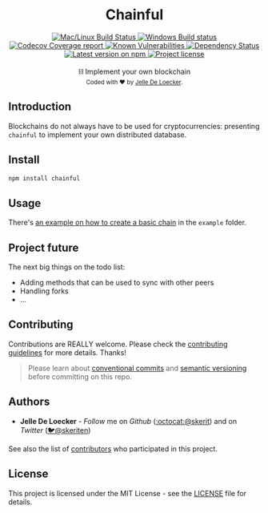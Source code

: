 <h1 align="center">
  <b>Chainful</b>
</h1>
<div align="center">
  <!-- CI - TravisCI -->
  <a href="https://travis-ci.org/skerit/chainful">
    <img src="https://img.shields.io/travis/typicode/husky/master.svg?label=Mac%20OSX%20%26%20Linux" alt="Mac/Linux Build Status" />
  </a>

  <!-- CI - AppVeyor -->
  <a href="https://ci.appveyor.com/project/skerit/chainful">
    <img src="https://img.shields.io/appveyor/ci/skerit/chainful/master.svg?label=Windows" alt="Windows Build status" />
  </a>

  <!-- Coverage - Codecov -->
  <a href="https://codecov.io/gh/skerit/chainful">
    <img src="https://img.shields.io/codecov/c/github/skerit/chainful/master.svg" alt="Codecov Coverage report" />
  </a>

  <!-- DM - Snyk -->
  <a href="https://snyk.io/test/github/skerit/chainful?targetFile=package.json">
    <img src="https://snyk.io/test/github/skerit/chainful/badge.svg?targetFile=package.json" alt="Known Vulnerabilities" />
  </a>

  <!-- DM - David -->
  <a href="https://david-dm.org/skerit/chainful">
    <img src="https://david-dm.org/skerit/chainful/status.svg" alt="Dependency Status" />
  </a>
</div>

<div align="center">
  <!-- Version - npm -->
  <a href="https://www.npmjs.com/package/chainful">
    <img src="https://img.shields.io/npm/v/chainful.svg" alt="Latest version on npm" />
  </a>

  <!-- License - MIT -->
  <a href="https://github.com/skerit/chainful#license">
    <img src="https://img.shields.io/github/license/skerit/chainful.svg" alt="Project license" />
  </a>
</div>
<br>
<div align="center">
  ⛓ Implement your own blockchain
</div>
<div align="center">
  <sub>
    Coded with ❤️ by <a href="#authors">Jelle De Loecker</a>.
  </sub>
</div>


## Introduction

Blockchains do not always have to be used for cryptocurrencies: presenting `chainful` to implement your own distributed database.

## Install

```bash
npm install chainful
```

## Usage

There's [an example on how to create a basic chain](https://github.com/skerit/chainful/blob/master/example/create_basic_chain.js) in the `example` folder.

## Project future

The next big things on the todo list:

* Adding methods that can be used to sync with other peers
* Handling forks
* ...

## Contributing
Contributions are REALLY welcome.
Please check the [contributing guidelines](.github/contributing.md) for more details. Thanks!

> Please learn about [conventional commits](https://conventionalcommits.org/) and [semantic versioning](https://semver.org/) before committing on this repo.

## Authors
- **Jelle De Loecker** -  *Follow* me on *Github* ([:octocat:@skerit](https://github.com/skerit)) and on  *Twitter* ([🐦@skeriten](http://twitter.com/intent/user?screen_name=skeriten))

See also the list of [contributors](https://github.com/skerit/chainful/contributors) who participated in this project.

## License
This project is licensed under the MIT License - see the [LICENSE](https://github.com/skerit/chainful/LICENSE) file for details.
